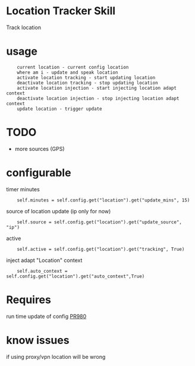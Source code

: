 # Location Tracker Skill

Track location

# usage

        current location - current config location
        where am i - update and speak location
        activate location tracking - start updating location
        deactivate location tracking - stop updating location
        activate location injection - start injecting location adapt context
        deactivate location injection - stop injecting location adapt context
        update location - trigger update

# TODO

- more sources (GPS)


# configurable

timer minutes

        self.minutes = self.config.get("location").get("update_mins", 15)

source of location update (ip only for now)

        self.source = self.config.get("location").get("update_source", "ip")

active

        self.active = self.config.get("location").get("tracking", True)

inject adapt "Location" context

        self.auto_context = self.config.get("location").get("auto_context",True)

# Requires

run time update of config [PR980](https://github.com/MycroftAI/mycroft-core/pull/980)


# know issues

if using proxy/vpn location will be wrong